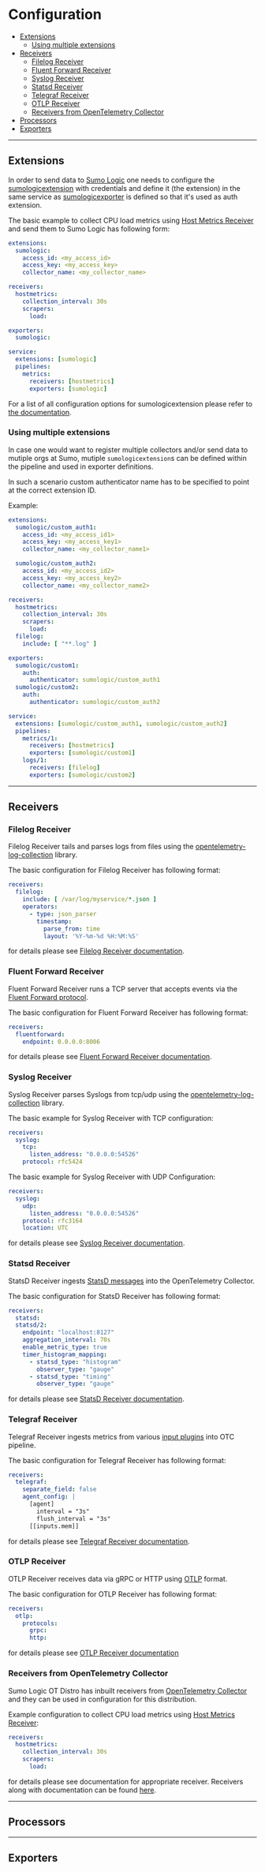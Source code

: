 # Configuration

- [Extensions](#extensions)
  - [Using multiple extensions](#using-multiple-extensions)
- [Receivers](#receivers)
  - [Filelog Receiver](#filelog-receiver)
  - [Fluent Forward Receiver](#fluent-forward-receiver)
  - [Syslog Receiver](#syslog-receiver)
  - [Statsd Receiver](#statsd-receiver)
  - [Telegraf Receiver](#telegraf-receiver)
  - [OTLP Receiver](#otlp-receiver)
  - [Receivers from OpenTelemetry Collector](#receivers-from-opentelemetry-collector)
- [Processors](#processors)
- [Exporters](#exporters)

---

## Extensions

In order to send data to [Sumo Logic][sumologic_webpage] one needs to configure
the [sumologicextension][sumologicextension] with credentials and define it
(the extension) in the same service as [sumologicexporter][sumologicexporter]
is defined so that it's used as auth extension.

The basic example to collect CPU load metrics using [Host Metrics Receiver][hostmetricsreceiver]
and send them to Sumo Logic has following form:

```yaml
extensions:
  sumologic:
    access_id: <my_access_id>
    access_key: <my_access_key>
    collector_name: <my_collector_name>

receivers:
  hostmetrics:
    collection_interval: 30s
    scrapers:
      load:

exporters:
  sumologic:

service:
  extensions: [sumologic]
  pipelines:
    metrics:
      receivers: [hostmetrics]
      exporters: [sumologic]
```

For a list of all configuration options for sumologicextension please refer to
[the documentation][sumologicextension_configuration].

[sumologic_webpage]: https://www.sumologic.com/
[sumologicextension]: ../pkg/extension/sumologicextension/
[sumologicexporter]: ../pkg/exporter/sumologicexporter/
[hostmetricsreceiver]: https://github.com/SumoLogic/opentelemetry-collector/tree/release-0.27/receiver/hostmetricsreceiver
[sumologicextension_configuration]: ../pkg/extension/sumologicextension#configuration

### Using multiple extensions

In case one would want to register multiple collectors and/or send data to
mutiple orgs at Sumo, mutiple `sumologicextension`s can be defined within the
pipeline and used in exporter definitions.

In such a scenario custom authenticator name has to be specified to point at
the correct extension ID.

Example:

```yaml
extensions:
  sumologic/custom_auth1:
    access_id: <my_access_id1>
    access_key: <my_access_key1>
    collector_name: <my_collector_name1>

  sumologic/custom_auth2:
    access_id: <my_access_id2>
    access_key: <my_access_key2>
    collector_name: <my_collector_name2>

receivers:
  hostmetrics:
    collection_interval: 30s
    scrapers:
      load:
  filelog:
    include: [ "**.log" ]

exporters:
  sumologic/custom1:
    auth:
      authenticator: sumologic/custom_auth1
  sumologic/custom2:
    auth:
      authenticator: sumologic/custom_auth2

service:
  extensions: [sumologic/custom_auth1, sumologic/custom_auth2]
  pipelines:
    metrics/1:
      receivers: [hostmetrics]
      exporters: [sumologic/custom1]
    logs/1:
      receivers: [filelog]
      exporters: [sumologic/custom2]
```

---

## Receivers

### Filelog Receiver

Filelog Receiver tails and parses logs from files using the [opentelemetry-log-collection][opentelemetry-log-collection] library.

The basic configuration for Filelog Receiver has following format:

```yaml
receivers:
  filelog:
    include: [ /var/log/myservice/*.json ]
    operators:
      - type: json_parser
        timestamp:
          parse_from: time
          layout: '%Y-%m-%d %H:%M:%S'
```

for details please see [Filelog Receiver documentation][filelogreceiver_readme].

[opentelemetry-log-collection]: https://github.com/open-telemetry/opentelemetry-log-collection
[filelogreceiver_readme]: https://github.com/open-telemetry/opentelemetry-collector-contrib/tree/v0.27.0/receiver/filelogreceiver

### Fluent Forward Receiver

Fluent Forward Receiver runs a TCP server that accepts events via the [Fluent Forward
protocol][fluent_forward_protocol].

The basic configuration for Fluent Forward Receiver has following format:

```yaml
receivers:
  fluentforward:
    endpoint: 0.0.0.0:8006
```

for details please see [Fluent Forward Receiver documentation][fluentforwardreceiver_readme].

[fluent_forward_protocol]: https://github.com/fluent/fluentd/wiki/Forward-Protocol-Specification-v1
[fluentforwardreceiver_readme]: https://github.com/open-telemetry/opentelemetry-collector-contrib/tree/release/v0.27.x/receiver/fluentforwardreceiver

### Syslog Receiver

Syslog Receiver parses Syslogs from tcp/udp using
the [opentelemetry-log-collection](https://github.com/open-telemetry/opentelemetry-log-collection) library.

The basic example for Syslog Receiver with TCP configuration:

```yaml
receivers:
  syslog:
    tcp:
      listen_address: "0.0.0.0:54526"
    protocol: rfc5424
```

The basic example for Syslog Receiver with UDP Configuration:

```yaml
receivers:
  syslog:
    udp:
      listen_address: "0.0.0.0:54526"
    protocol: rfc3164
    location: UTC
```

for details please see [Syslog Receiver documentation][syslogreceiver_readme].

[syslogreceiver_readme]: https://github.com/open-telemetry/opentelemetry-collector-contrib/tree/v0.27.0/receiver/syslogreceiver

### Statsd Receiver

StatsD Receiver ingests [StatsD messages][statsd_messages] into the OpenTelemetry Collector.

The basic configuration for StatsD Receiver has following format:

```yaml
receivers:
  statsd:
  statsd/2:
    endpoint: "localhost:8127"
    aggregation_interval: 70s
    enable_metric_type: true
    timer_histogram_mapping:
      - statsd_type: "histogram"
        observer_type: "gauge"
      - statsd_type: "timing"
        observer_type: "gauge"
```

for details please see [StatsD Receiver documentation][statsdreceiver_readme].

[statsd_messages]: https://github.com/statsd/statsd/blob/master/docs/metric_types.md
[statsdreceiver_readme]: https://github.com/open-telemetry/opentelemetry-collector-contrib/tree/release/v0.27.x/receiver/statsdreceiver

### Telegraf Receiver

Telegraf Receiver ingests metrics from various [input plugins][input_plugins]
into OTC pipeline.

The basic configuration for Telegraf Receiver has following format:

```yaml
receivers:
  telegraf:
    separate_field: false
    agent_config: |
      [agent]
        interval = "3s"
        flush_interval = "3s"
      [[inputs.mem]]
```

for details please see [Telegraf Receiver documentation][telegrafreceiver_readme].

[input_plugins]: https://github.com/influxdata/telegraf/tree/master/plugins/inputs
[telegrafreceiver_readme]: ../pkg/receiver/telegrafreceiver

### OTLP Receiver

OTLP Receiver receives data via gRPC or HTTP using [OTLP][otlp] format.

The basic configuration for OTLP Receiver has following format:

```yaml
receivers:
  otlp:
    protocols:
      grpc:
      http:
```

for details please see [OTLP Receiver documentation][otlpreceiver_readme]

[otlp]: https://github.com/open-telemetry/opentelemetry-specification/blob/main/specification/protocol/otlp.md
[otlpreceiver_readme]: https://github.com/open-telemetry/opentelemetry-collector/tree/v0.27.0/receiver/otlpreceiver

### Receivers from OpenTelemetry Collector

Sumo Logic OT Distro has inbuilt receivers from [OpenTelemetry Collector](https://github.com/SumoLogic/opentelemetry-collector) and they can be used in configuration for this distribution.

Example configuration to collect CPU load metrics using [Host Metrics Receiver][hostmetricsreceiver]:

```yaml
receivers:
  hostmetrics:
    collection_interval: 30s
    scrapers:
      load:
```

for details please see documentation for appropriate receiver.
Receivers along with documentation can be found [here][opentelemetry-collector-receivers].

[hostmetricsreceiver]: https://github.com/SumoLogic/opentelemetry-collector/tree/release-0.27/receiver/hostmetricsreceiver
[opentelemetry-collector]: https://github.com/SumoLogic/opentelemetry-collector/tree/release-0.27
[opentelemetry-collector-receivers]: https://github.com/SumoLogic/opentelemetry-collector/tree/release-0.27/receiver

---

## Processors

---

## Exporters
